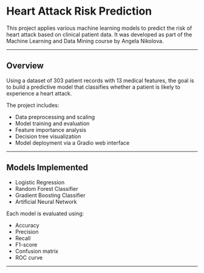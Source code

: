 # Heart Attack Risk Prediction

This project applies various machine learning models to predict the risk of heart attack based on clinical patient data. It was developed as part of the Machine Learning and Data Mining course by Angela Nikolova.

---

## Overview

Using a dataset of 303 patient records with 13 medical features, the goal is to build a predictive model that classifies whether a patient is likely to experience a heart attack.

The project includes:

- Data preprocessing and scaling
- Model training and evaluation
- Feature importance analysis
- Decision tree visualization
- Model deployment via a Gradio web interface

---

## Models Implemented

- Logistic Regression
- Random Forest Classifier
- Gradient Boosting Classifier
- Artificial Neural Network 

Each model is evaluated using:
- Accuracy
- Precision
- Recall
- F1-score
- Confusion matrix
- ROC curve

---
